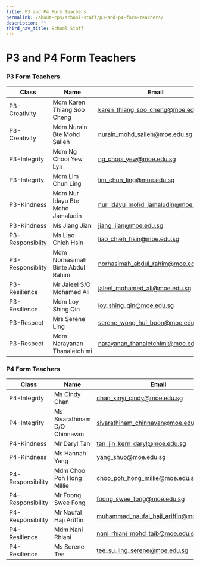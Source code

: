 ```yaml
---
title: P3 and P4 Form Teachers
permalink: /about-cps/school-staff/p3-and-p4-form-teachers/
description: ""
third_nav_title: School Staff
---
```

# **P3 and P4 Form Teachers**

### P3 Form Teachers

| Class 	| Name 	| Email 	|
|---	|---	|---	|
| P3-Creativity 	| Mdm Karen Thiang Soo Cheng 	| [karen_thiang_soo_cheng@moe.edu.sg](mailto:karen_thiang_soo_cheng@moe.edu.sg) 	|
| P3-Creativity 	| Mdm Nurain Bte Mohd Salleh	| [nurain_mohd_salleh@moe.edu.sg](mailto:nurain_mohd_salleh@moe.edu.sg) 	|
| P3-Integrity 	| Mdm Ng Chooi Yew Lyn 	| [ng_chooi_yew@moe.edu.sg](mailto:ng_chooi_yew@moe.edu.sg) 	|
| P3-Integrity 	| Mdm Lim Chun Ling 	| [lim_chun_ling@moe.edu.sg](mailto:lim_chun_ling@moe.edu.sg) 	|
| P3-Kindness 	| Mdm Nur Idayu Bte Mohd Jamaludin 	| [nur_idayu_mohd_jamaludin@moe.edu.sg](mailto:nur_idayu_mohd_jamaludin@moe.edu.sg) 	|
| P3-Kindness 	| Ms Jiang Jian	| [jiang_jian@moe.edu.sg](mailto:jiang_jian@moe.edu.sg) 	|
| P3-Responsiblity 	| Ms Liao Chieh Hsin 	| [liao_chieh_hsin@moe.edu.sg](mailto:liao_chieh_hsin@moe.edu.sg) 	|
| P3-Responsiblity 	| Mdm Norhasimah Binte Abdul Rahim 	| [norhasimah_abdul_rahim@moe.edu.sg](mailto:norhasimah_abdul_rahim@moe.edu.sg) 	|
| P3-Resilience 	| Mr Jaleel S/O Mohamed Ali 	| [jaleel_mohamed_ali@moe.edu.sg](mailto:jaleel_mohamed_ali@moe.edu.sg) 	|
| P3-Resilience 	| Mdm Loy Shing Qin 	| [loy_shing_qin@moe.edu.sg](mailto:loy_shing_qin@moe.edu.sg) 	|
| P3-Respect 	| Mrs Serene Ling 	| [serene_wong_hui_boon@moe.edu.sg ](mailto:serene_wong_hui_boon@moe.edu.sg ) 	|
| P3-Respect 	| Mdm Narayanan Thanaletchimi 	| [narayanan_thanaletchimi@moe.edu.sg](mailto:narayanan_thanaletchimi@moe.edu.sg) 	|



### P4 Form Teachers

| Class 	| Name 	| Email 	|
|---	|---	|---	|
| P4-Integrity 	| Ms Cindy Chan 	| [chan_xinyi_cindy@moe.edu.sg ](mailto:chan_xinyi_cindy@moe.edu.sg ) 	|
| P4-Integrity 	| Ms Sivarathinam D/O Chinnavan 	| [sivarathinam_chinnavan@moe.edu.sg](mailto:sivarathinam_chinnavan@moe.edu.sg) 	|
| P4-Kindness 	| Mr Daryl Tan 	| [tan_jin_kern_daryl@moe.edu.sg](mailto:tan_jin_kern_daryl@moe.edu.sg) 	|
| P4-Kindness 	| Ms Hannah Yang	| [yang_shuo@moe.edu.sg](mailto:yang_shuo@moe.edu.sg) 	|
| P4-Responsibility 	| Mdm Choo Poh Hong Millie 	| [choo_poh_hong_millie@moe.edu.sg](mailto:choo_poh_hong_millie@moe.edu.sg) 	|
| P4-Responsibility 	| Mr Foong Swee Fong 	| [foong_swee_fong@moe.edu.sg](mailto:foong_swee_fong@moe.edu.sg) 	|
| P4-Responsibility 	| Mr Naufal Haji Ariffin 	| [muhammad_naufal_haji_ariffin@moe.edu.sg](mailto:muhammad_naufal_haji_ariffin@moe.edu.sg) 	|
| P4-Resilience 	| Mdm Nani Rhiani 	| [nani_rhiani_mohd_taib@moe.edu.sg](mailto:nani_rhiani_mohd_taib@moe.edu.sg) 	|
| P4-Resilience 	| Ms Serene Tee	| [tee_su_ling_serene@moe.edu.sg](mailto:tee_su_ling_serene@moe.edu.sg) 	|